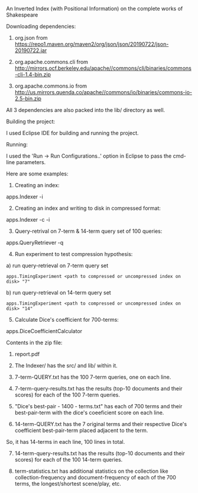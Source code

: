 An Inverted Index (with Positional Information) on the complete works of Shakespeare

Downloading dependencies:

1) org.json from https://repo1.maven.org/maven2/org/json/json/20190722/json-20190722.jar

2) org.apache.commons.cli from http://mirrors.ocf.berkeley.edu/apache//commons/cli/binaries/commons-cli-1.4-bin.zip

3) org.apache.commons.io from http://us.mirrors.quenda.co/apache//commons/io/binaries/commons-io-2.5-bin.zip

All 3 dependencies are also packed into the lib/ directory as well.

Building the project:

I used Eclipse IDE for building and running the project.

Running:

I used the 'Run -> Run Configurations..' option in Eclipse to pass the cmd-line parameters.

Here are some examples:

1) Creating an index:

apps.Indexer <path to JSON file> -i <path to write the index to>

2) Creating an index and writing to disk in compressed format:

apps.Indexer <path to JSON file> -c -i <path to write the index to>

3) Query-retrival on 7-term & 14-term query set of 100 queries:

apps.QueryRetriever -q <path where index can be read from>

4) Run experiment to test compression hypothesis:

  a) run query-retrieval on 7-term query set

    apps.TimingExperiment <path to compressed or uncompressed index on disk> "7"

  b) run query-retrieval on 14-term query set

    apps.TimingExperiment <path to compressed or uncompressed index on disk> "14"

5) Calculate Dice's coefficient for 700-terms:

apps.DiceCoefficientCalculator <path to index on disk>

Contents in the zip file:

1) report.pdf

2) The Indexer/ has the src/ and lib/ within it.

3) 7-term-QUERY.txt has the 100 7-term queries, one on each line.

4) 7-term-query-results.txt has the results (top-10 documents and their scores) for each of the 100 7-term queries.

5) "Dice's best-pair - 1400 - terms.txt" has each of 700 terms and their best-pair-term with the dice's coeeficient score on each line.

6) 14-term-QUERY.txt has the 7 original terms and their respective Dice's coefficient best-pair-term placed adjacent to the term.

So, it has 14-terms in each line, 100 lines in total.

7) 14-term-query-results.txt has the results (top-10 documents and their scores) for each of the 100 14-term queries.

8) term-statistics.txt has additional statistics on the collection like collection-frequency and document-frequency of each of the 700 terms, the longest/shortest scene/play, etc.